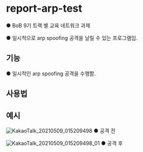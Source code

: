 # report-arp-test
● BoB 9기 트랙 별 교육 네트워크 과제

● 일시적으로 arp spoofing 공격을 날릴 수 있는 프로그램임.


## 기능
● 일시적인 arp spoofing 공격을 수행함.


## 사용법


## 예시
![KakaoTalk_20210509_015209498](https://user-images.githubusercontent.com/12112214/117547200-550e7e80-b069-11eb-81fe-acdf9a4f9b75.jpg)
● 공격 전

![KakaoTalk_20210509_015209498_01](https://user-images.githubusercontent.com/12112214/117547212-622b6d80-b069-11eb-9e5f-279075518f66.jpg)
● 공격 후
